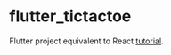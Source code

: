 # flutter_tictactoe

Flutter project equivalent to React [tutorial](https://reactjs.org/tutorial/tutorial.html).
